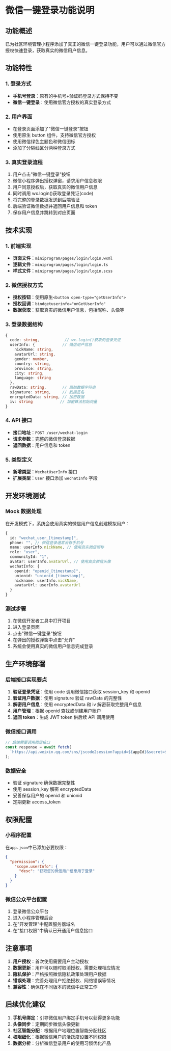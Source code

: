 # 微信一键登录功能说明

## 功能概述

已为社区环境管理小程序添加了真正的微信一键登录功能，用户可以通过微信官方授权快速登录，获取真实的微信用户信息。

## 功能特性

### 1. 登录方式

- **手机号登录**：原有的手机号+验证码登录方式保持不变
- **微信一键登录**：使用微信官方授权的真实登录方式

### 2. 用户界面

- 在登录页面添加了"微信一键登录"按钮
- 使用原生 button 组件，支持微信官方授权
- 使用微信绿色主题色和微信图标
- 添加了分隔线区分两种登录方式

### 3. 真实登录流程

1. 用户点击"微信一键登录"按钮
2. 微信小程序弹出授权弹窗，请求用户信息权限
3. 用户同意授权后，获取真实的微信用户信息
4. 同时调用 wx.login()获取登录凭证(code)
5. 将完整的登录数据发送到后端验证
6. 后端验证微信数据并返回用户信息和 token
7. 保存用户信息并跳转到对应页面

## 技术实现

### 1. 前端实现

- **页面文件**：`miniprogram/pages/login/login.wxml`
- **逻辑文件**：`miniprogram/pages/login/login.ts`
- **样式文件**：`miniprogram/pages/login/login.scss`

### 2. 微信授权方式

- **授权按钮**：使用原生`<button open-type="getUserInfo">`
- **授权回调**：`bindgetuserinfo="onGetUserInfo"`
- **数据获取**：获取真实的微信用户信息，包括昵称、头像等

### 3. 登录数据结构

```typescript
{
  code: string,           // wx.login()获取的登录凭证
  userInfo: {            // 微信用户信息
    nickName: string,
    avatarUrl: string,
    gender: number,
    country: string,
    province: string,
    city: string,
    language: string
  },
  rawData: string,       // 原始数据字符串
  signature: string,     // 数据签名
  encryptedData: string, // 加密数据
  iv: string            // 加密算法初始向量
}
```

### 4. API 接口

- **接口地址**：`POST /user/wechat-login`
- **请求参数**：完整的微信登录数据
- **返回数据**：用户信息和 token

### 5. 类型定义

- **新增类型**：`WechatUserInfo` 接口
- **扩展类型**：`User` 接口添加 `wechatInfo` 字段

## 开发环境测试

### Mock 数据处理

在开发模式下，系统会使用真实的微信用户信息创建模拟用户：

```typescript
{
  id: "wechat_user_[timestamp]",
  phone: "", // 微信登录通常没有手机号
  name: userInfo.nickName, // 使用真实微信昵称
  role: "user",
  communityId: "1",
  avatar: userInfo.avatarUrl, // 使用真实微信头像
  wechatInfo: {
    openid: "openid_[timestamp]",
    unionid: "unionid_[timestamp]",
    nickname: userInfo.nickName,
    avatarUrl: userInfo.avatarUrl
  }
}
```

### 测试步骤

1. 在微信开发者工具中打开项目
2. 进入登录页面
3. 点击"微信一键登录"按钮
4. 在弹出的授权弹窗中点击"允许"
5. 系统会使用真实的微信用户信息完成登录

## 生产环境部署

### 后端接口实现要点

1. **验证登录凭证**：使用 code 调用微信接口获取 session_key 和 openid
2. **验证用户数据**：使用 signature 验证 rawData 的完整性
3. **解密用户信息**：使用 encryptedData 和 iv 解密获取完整用户信息
4. **用户管理**：根据 openid 查找或创建用户账户
5. **返回 token**：生成 JWT token 供后续 API 调用使用

### 微信接口调用

```javascript
// 后端需要调用微信接口
const response = await fetch(
  `https://api.weixin.qq.com/sns/jscode2session?appid=${appId}&secret=${appSecret}&js_code=${code}&grant_type=authorization_code`
);
```

### 数据安全

- 验证 signature 确保数据完整性
- 使用 session_key 解密 encryptedData
- 妥善保存用户的 openid 和 unionid
- 定期更新 access_token

## 权限配置

### 小程序配置

在`app.json`中已添加必要权限：

```json
{
  "permission": {
    "scope.userInfo": {
      "desc": "获取您的微信用户信息用于登录"
    }
  }
}
```

### 微信公众平台配置

1. 登录微信公众平台
2. 进入小程序管理后台
3. 在"开发管理"中配置服务器域名
4. 在"接口权限"中确认已开通用户信息接口

## 注意事项

1. **用户授权**：首次使用需要用户主动授权
2. **数据更新**：用户可以随时取消授权，需要处理相应情况
3. **隐私保护**：严格按照微信隐私政策处理用户数据
4. **错误处理**：完善处理用户拒绝授权、网络错误等情况
5. **兼容性**：确保在不同版本的微信中正常工作

## 后续优化建议

1. **手机号绑定**：引导微信用户绑定手机号以获得更多功能
2. **头像同步**：定期同步微信头像更新
3. **社区智能分配**：根据用户地理位置智能分配社区
4. **权限细化**：根据微信用户的活跃度设置不同权限
5. **数据分析**：分析微信登录用户的使用习惯优化产品
